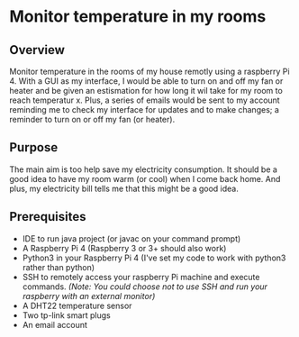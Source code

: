 # Monitor temperature in my rooms

## Overview
Monitor temperature in the rooms of my house remotly using a raspberry Pi 4. With a GUI as my interface, I would be able to turn on and off my fan or heater and be given an estismation for how long it wil take for my room to reach temperatur x.
Plus, a series of emails would be sent to my account reminding me to check my interface for updates and to make changes; a reminder to turn on or off my fan (or heater).

## Purpose
The main aim is too help save my electricity consumption. It should be a good idea to have my room warm (or cool) when I come back home. And plus, my electricity bill tells me that this might be a good idea.

## Prerequisites
* IDE to run java project (or javac on your command prompt)
* A Raspberry Pi 4 (Raspberry 3 or 3+ should also work)
* Python3 in your Raspberry Pi 4 (I've set my code to work with python3 rather than python)
* SSH to remotely access your raspberry Pi machine and execute commands.
_(Note: You could choose not to use SSH and run your raspberry with an external monitor)_
* A DHT22 temperature sensor
* Two tp-link smart plugs
* An email account
